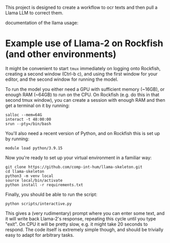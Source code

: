 This project is designed to create a workflow to ocr texts and then pull a Llama LLM to correct them. 


documentation of the llama usage: 

# Example use of Llama-2 on Rockfish (and other environments)

It might be convenient to start `tmux` immediately on logging onto Rockfish, creating a second window (Ctrl-b c), and using the first window for your editor, and the second window for running the model.

To run the model you either need a GPU with sufficient memory (~16GB), or enough RAM (~64GB) to run on the CPU.  On Rockfish (e.g. do this in that second tmux window), you can create a session with enough RAM and then get a terminal on it by running:

```
salloc --mem=64G
interact -t 48:00:00
srun --pty=/bin/bash
```

You'll also need a recent version of Python, and on Rockfish this is set up by running:

```
module load python/3.9.15
```

Now you're ready to set up your virtual environment in a familiar way:

```
git clone https://github.com/comp-int-hum/llama-skeleton.git
cd llama-skeleton
python3 -m venv local
source local/bin/activate
python install -r requirements.txt
```

Finally, you should be able to run the script:

```
python scripts/interactive.py
```

This gives a (very rudimentary) prompt where you can enter some text, and it will write back Llama-2's response, repeating this cycle until you type "exit".  On CPU it will be pretty slow, e.g. it might take 20 seconds to respond.  The code itself is extremely simple though, and should be trivially easy to adapt for arbitrary tasks.
